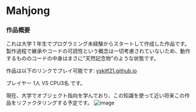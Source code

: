 # Mahjong

### 作品概要

これは大学 1 年生でプログラミング未経験からスタートして作成した作品です。
製作過程で継承やコードの可読性という概念は一切考慮されていないため、動作するもののコードの中身はまさに"天然記念物"のような状態です。

作品は以下のリンクでプレイ可能です: [yskitf21.github.io](https://yskitf21.github.io/)

プレイヤー 1人 VS CPU3名 です。

現在、大学でオブジェクト指向を学んでおり、この知識を使って近い将来この作品をリファクタリングする予定です。
![image](https://github.com/yskitf21/Mahjong/assets/96232134/1ba0febd-3c1e-452d-8f0a-c32752a3151a)
